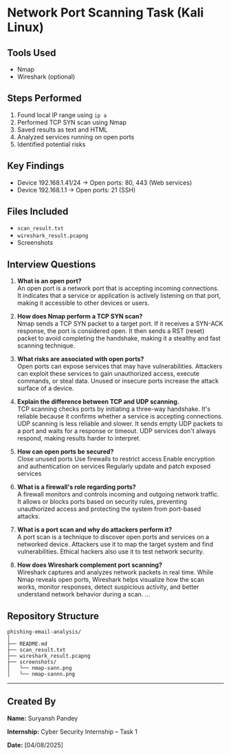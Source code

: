 # Network Port Scanning Task (Kali Linux)

## Tools Used
- Nmap
- Wireshark (optional)

## Steps Performed
1. Found local IP range using `ip a`
2. Performed TCP SYN scan using Nmap
3. Saved results as text and HTML
4. Analyzed services running on open ports
5. Identified potential risks

## Key Findings
- Device 192.168.1.41/24 → Open ports: 80, 443 (Web services)
- Device 192.168.1.1 → Open ports: 21 (SSH)

## Files Included
- `scan_result.txt`
- `wireshark_result.pcapng`
- Screenshots

## Interview Questions
1. **What is an open port?**  
   An open port is a network port that is accepting incoming connections. It indicates that a service or application is actively listening on that port, making it accessible to other devices or users.

2. **How does Nmap perform a TCP SYN scan?**  
   Nmap sends a TCP SYN packet to a target port. If it receives a SYN-ACK response, the port is considered open. It then sends a RST (reset) packet to avoid completing the handshake, making it a stealthy and fast scanning technique.

3. **What risks are associated with open ports?**  
   Open ports can expose services that may have vulnerabilities. Attackers can exploit these services to gain unauthorized access, execute commands, or steal data. Unused or insecure ports increase the attack surface of a device.

4. **Explain the difference between TCP and UDP scanning.**  
   TCP scanning checks ports by initiating a three-way handshake. It's reliable because it confirms whether a service is accepting connections.
   UDP scanning is less reliable and slower. It sends empty UDP packets to a port and waits for a response or timeout. UDP services don't always respond, making results harder to interpret.

5. **How can open ports be secured?**  
   Close unused ports
   Use firewalls to restrict access
   Enable encryption and authentication on services
   Regularly update and patch exposed services

6. **What is a firewall's role regarding ports?**  
   A firewall monitors and controls incoming and outgoing network traffic. It allows or blocks ports based on security rules, preventing unauthorized access and protecting the system from port-based attacks.

7. **What is a port scan and why do attackers perform it?**  
   A port scan is a technique to discover open ports and services on a networked device. Attackers use it to map the target system and find vulnerabilities. Ethical hackers also use it to test network security.

8. **How does Wireshark complement port scanning?**  
   Wireshark captures and analyzes network packets in real time. While Nmap reveals open ports, Wireshark helps visualize how the scan works, monitor responses, detect suspicious activity, and better understand network behavior during a scan.
...

## Repository Structure

```
phishing-email-analysis/
│
├── README.md
├── scan_result.txt
├── wireshark_result.pcapng
├── screenshots/
│   └── nmap-sann.png
│   └── nmap-sannn.png
```

---

## Created By

**Name:** Suryansh Pandey

**Internship:** Cyber Security Internship – Task 1 

**Date:** [04/08/2025]
